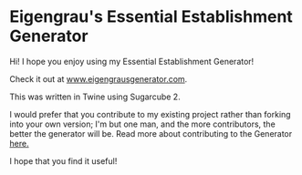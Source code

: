 # Eigengrau's Essential Establishment Generator

Hi! I hope you enjoy using my Essential Establishment Generator!

Check it out at www.eigengrausgenerator.com.

This was written in Twine using Sugarcube 2. 

I would prefer that you contribute to my existing project rather than forking into your own version; I'm but one man, and the more contributors, the better the generator will be. Read more about contributing to the Generator [here.](https://github.com/ryceg/Eigengrau-s-Essential-Establishment-Generator/blob/master/CONTRIBUTING.md)

I hope that you find it useful!
